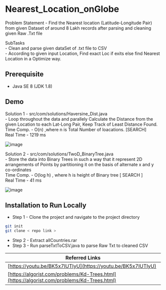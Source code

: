 # Nearest_Location_onGlobe
Problem Statement - Find the Nearest location (Latitude-Longitude Pair) from given Dataset of around 8 Lakh records after parsing and cleaning given Raw .Txt file

SubTasks <br/> - Clean and parse given dataSet of .txt file to CSV <br/>
         - According to given input Location, Find exact Loc if exits else find Nearest Location in a Optimize way.
         
## Prerequisite 

- Java SE 8 (JDK 1.8)

         
## Demo 

Solution 1 - src/com/solutions/Haversine_Dist.java <br/>
             - Loop throughout the data and parallely Calculate the Distance from the given Location to each Lat-Long Pair, Keep Track of Least Distance Found. <br/>
             Time Comp. - O(n) ,where n is Total Number of loacations. [SEARCH] <br/>
             Real Time - 1219 ms
             
 ![image](https://user-images.githubusercontent.com/74758376/182136745-69f02b2c-26dd-44cc-9364-8320f4f7a914.png)

Solution 2 - src/com/solutions/TwoD_BinaryTree.java <br/>
            - Store the data into Binary Trees in such a way that it represent 2D arrangements of Points by partitioning it on the basis of alternate x and y co-ordinates <br/>
            Time Comp. - O(log h) , where h is height of Binary tree [ SEARCH ] <br/>
            Real Time - 41 ms  
            
![image](https://user-images.githubusercontent.com/74758376/182138032-35b8de6e-795d-44da-b8cd-f348e87209af.png)

## Installation to Run Locally

 -  Step 1 - Clone the project and navigate to the project directory
  
```bash
git init 
git clone < repo link >

```

 -  Step 2 - Extract allCountries.rar
 -  Step 3 - Run parseTxtToCSV.java to parse Raw Txt to cleaned CSV
 


|     Referred Links                                                                  |
|  ------------------------------------------------------------------ |
| [https://youtu.be/BK5x7IUTIyU](https://youtu.be/BK5x7IUTIyU)|
| [https://algorist.com/problems/Kd-Trees.html](https://algorist.com/problems/Kd-Trees.html)|

